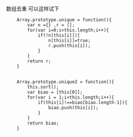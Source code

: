 数组去重
可以这样试下
		
		Array.prototype.unique = function(){
			var n ={} ,r = [];
			for(var i=0;i<this.length;i++){
				if(!n[this[i]]){
					n[this[i]]=true;
					r.push(this[i]);
				}
			}
			return r;
		}
		
		
		Array.prototype.unique2 = function(){
			this.sort();
			var biao = [this[0]];
			for(var i = 1;i<this.length;i++){
				if(this[i]!==biao[biao.length-1]){
					biao.push(this[i]);
				}
			}
			return biao;
		}
